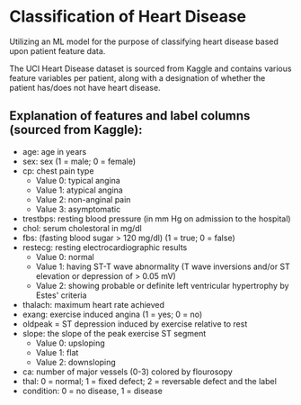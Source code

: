 # Classification of Heart Disease

Utilizing an ML model for the purpose of classifying heart disease based upon patient feature data.

The UCI Heart Disease dataset is sourced from Kaggle and contains various feature variables per patient, along with a designation of whether the patient has/does not have heart disease.

## Explanation of features and label columns (sourced from Kaggle):

 * age: age in years
 * sex: sex (1 = male; 0 = female)
 * cp: chest pain type
     * Value 0: typical angina
     * Value 1: atypical angina
     * Value 2: non-anginal pain
     * Value 3: asymptomatic
 * trestbps: resting blood pressure (in mm Hg on admission to the hospital)
 * chol: serum cholestoral in mg/dl
 * fbs: (fasting blood sugar > 120 mg/dl) (1 = true; 0 = false)
 * restecg: resting electrocardiographic results
     * Value 0: normal
     * Value 1: having ST-T wave abnormality (T wave inversions and/or ST elevation or depression of > 0.05 mV)
     * Value 2: showing probable or definite left ventricular hypertrophy by Estes' criteria
 * thalach: maximum heart rate achieved
 * exang: exercise induced angina (1 = yes; 0 = no)
 * oldpeak = ST depression induced by exercise relative to rest
 * slope: the slope of the peak exercise ST segment
     * Value 0: upsloping
     * Value 1: flat
     * Value 2: downsloping
 * ca: number of major vessels (0-3) colored by flourosopy
 * thal: 0 = normal; 1 = fixed defect; 2 = reversable defect and the label
 * condition: 0 = no disease, 1 = disease
